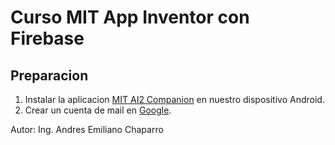 # Curso MIT App Inventor con Firebase

## Preparacion

1. Instalar la aplicacion [MIT AI2 Companion](https://play.google.com/store/apps/details?id=edu.mit.appinventor.aicompanion3&hl=en) en nuestro dispositivo Android.
2. Crear un cuenta de mail en [Google](https://www.google.com/).

Autor: Ing. Andres Emiliano Chaparro